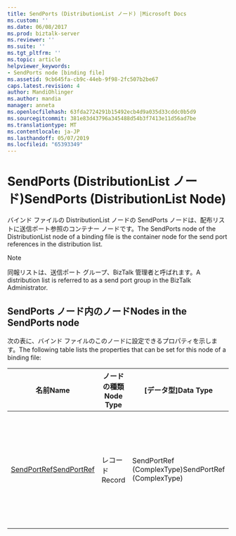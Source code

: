 ```yaml
---
title: SendPorts (DistributionList ノード) |Microsoft Docs
ms.custom: ''
ms.date: 06/08/2017
ms.prod: biztalk-server
ms.reviewer: ''
ms.suite: ''
ms.tgt_pltfrm: ''
ms.topic: article
helpviewer_keywords:
- SendPorts node [binding file]
ms.assetid: 9cb645fa-cb9c-44eb-9f98-2fc507b2be67
caps.latest.revision: 4
author: MandiOhlinger
ms.author: mandia
manager: anneta
ms.openlocfilehash: 63fda2724291b15492ecb4d9a035d33cddc0b5d9
ms.sourcegitcommit: 381e83d43796a345488d54b3f7413e11d56ad7be
ms.translationtype: MT
ms.contentlocale: ja-JP
ms.lasthandoff: 05/07/2019
ms.locfileid: "65393349"
---
```

# <a name="sendports-distributionlist-node"></a><span data-ttu-id="d1570-102">SendPorts (DistributionList ノード)</span><span class="sxs-lookup"><span data-stu-id="d1570-102">SendPorts (DistributionList Node)</span></span>
<span data-ttu-id="d1570-103">バインド ファイルの DistributionList ノードの SendPorts ノードは、配布リストに送信ポート参照のコンテナー ノードです。</span><span class="sxs-lookup"><span data-stu-id="d1570-103">The SendPorts node of the DistributionList node of a binding file is the container node for the send port references in the distribution list.</span></span>  
  
> [!NOTE]
>  <span data-ttu-id="d1570-104">同報リストは、送信ポート グループ、BizTalk 管理者と呼ばれます。</span><span class="sxs-lookup"><span data-stu-id="d1570-104">A distribution list is referred to as a send port group in the BizTalk Administrator.</span></span>  
  
## <a name="nodes-in-the-sendports-node"></a><span data-ttu-id="d1570-105">SendPorts ノード内のノード</span><span class="sxs-lookup"><span data-stu-id="d1570-105">Nodes in the SendPorts node</span></span>  
 <span data-ttu-id="d1570-106">次の表に、バインド ファイルのこのノードに設定できるプロパティを示します。</span><span class="sxs-lookup"><span data-stu-id="d1570-106">The following table lists the properties that can be set for this node of a binding file:</span></span>  
  
|<span data-ttu-id="d1570-107">**名前**</span><span class="sxs-lookup"><span data-stu-id="d1570-107">**Name**</span></span>|<span data-ttu-id="d1570-108">**ノードの種類**</span><span class="sxs-lookup"><span data-stu-id="d1570-108">**Node Type**</span></span>|<span data-ttu-id="d1570-109">**[データ型]**</span><span class="sxs-lookup"><span data-stu-id="d1570-109">**Data Type**</span></span>|<span data-ttu-id="d1570-110">**[説明]**</span><span class="sxs-lookup"><span data-stu-id="d1570-110">**Description**</span></span>|<span data-ttu-id="d1570-111">**制限**</span><span class="sxs-lookup"><span data-stu-id="d1570-111">**Restrictions**</span></span>|<span data-ttu-id="d1570-112">**コメント**</span><span class="sxs-lookup"><span data-stu-id="d1570-112">**Comments**</span></span>|  
|--------------|-------------------|-------------------|---------------------|----------------------|------------------|  
|[<span data-ttu-id="d1570-113">SendPortRef</span><span class="sxs-lookup"><span data-stu-id="d1570-113">SendPortRef</span></span>](../core/sendportref-sendports-node.md)|<span data-ttu-id="d1570-114">レコード</span><span class="sxs-lookup"><span data-stu-id="d1570-114">Record</span></span>|<span data-ttu-id="d1570-115">SendPortRef (ComplexType)</span><span class="sxs-lookup"><span data-stu-id="d1570-115">SendPortRef (ComplexType)</span></span>|<span data-ttu-id="d1570-116">同報リストによって行われた送信ポートへの参照のコンテナー ノードです。</span><span class="sxs-lookup"><span data-stu-id="d1570-116">Container node for a reference to a send port made by the distribution list.</span></span>|<span data-ttu-id="d1570-117">任意</span><span class="sxs-lookup"><span data-stu-id="d1570-117">Not required</span></span>|<span data-ttu-id="d1570-118">既定値: なし</span><span class="sxs-lookup"><span data-stu-id="d1570-118">Default value: none</span></span>|